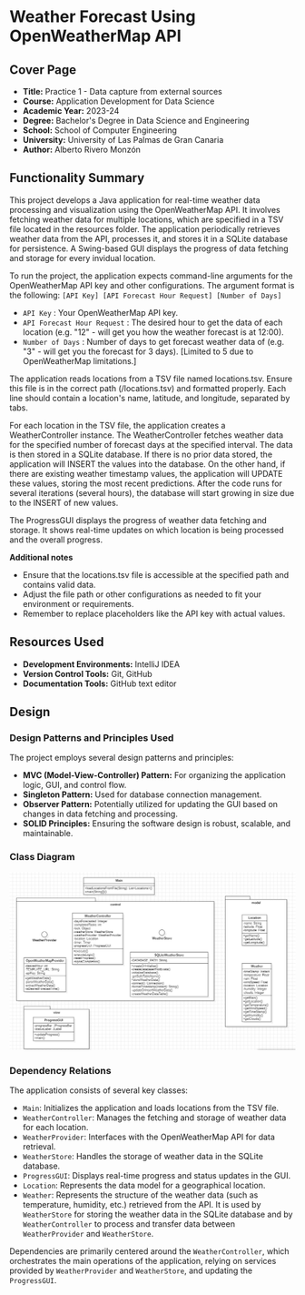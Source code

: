 # Weather Forecast Using OpenWeatherMap API

## Cover Page

- **Title:** Practice 1 - Data capture from external sources
- **Course:** Application Development for Data Science
- **Academic Year:** 2023-24
- **Degree:** Bachelor's Degree in Data Science and Engineering
- **School:** School of Computer Engineering
- **University:** University of Las Palmas de Gran Canaria
- **Author:** Alberto Rivero Monzón

## Functionality Summary

This project develops a Java application for real-time weather data processing and visualization using the OpenWeatherMap API. It involves fetching weather data for multiple locations, which are specified in a TSV file located in the resources folder. The application periodically retrieves weather data from the API, processes it, and stores it in a SQLite database for persistence. A Swing-based GUI displays the progress of data fetching and storage for every invidual location.

To run the project, the application expects command-line arguments for the OpenWeatherMap API key and other configurations. The argument format is the following: `[API Key] [API Forecast Hour Request] [Number of Days]`
- `API Key` : Your OpenWeatherMap API key.
- `API Forecast Hour Request` : The desired hour to get the data of each location (e.g. "12" - will get you how the weather forecast is at 12:00).
- `Number of Days` : Number of days to get forecast weather data of (e.g. "3" - will get you the forecast for 3 days). [Limited to 5 due to OpenWeatherMap limitations.]

The application reads locations from a TSV file named locations.tsv.
Ensure this file is in the correct path (/locations.tsv) and formatted properly. Each line should contain a location's name, latitude, and longitude, separated by tabs.

For each location in the TSV file, the application creates a WeatherController instance.
The WeatherController fetches weather data for the specified number of forecast days at the specified interval.
The data is then stored in a SQLite database. If there is no prior data stored, the application will INSERT the values into the database. On the other hand, if there are existing weather timestamp values, the application will UPDATE these values, storing the most recent predictions. After the code runs for several iterations (several hours), the database will start growing in size due to the INSERT of new values.

The ProgressGUI displays the progress of weather data fetching and storage.
It shows real-time updates on which location is being processed and the overall progress.

**Additional notes**
- Ensure that the locations.tsv file is accessible at the specified path and contains valid data.
- Adjust the file path or other configurations as needed to fit your environment or requirements.
- Remember to replace placeholders like the API key with actual values.


## Resources Used

- **Development Environments:** IntelliJ IDEA
- **Version Control Tools:** Git, GitHub
- **Documentation Tools:** GitHub text editor

## Design

### Design Patterns and Principles Used

The project employs several design patterns and principles:
- **MVC (Model-View-Controller) Pattern:** For organizing the application logic, GUI, and control flow.
- **Singleton Pattern:** Used for database connection management.
- **Observer Pattern:** Potentially utilized for updating the GUI based on changes in data fetching and processing.
- **SOLID Principles:** Ensuring the software design is robust, scalable, and maintainable.

### Class Diagram

![image](https://github.com/albertuti1910/DACD-Practica1-Meteo/blob/master/image.png)

### Dependency Relations

The application consists of several key classes:
- `Main`: Initializes the application and loads locations from the TSV file.
- `WeatherController`: Manages the fetching and storage of weather data for each location.
- `WeatherProvider`: Interfaces with the OpenWeatherMap API for data retrieval.
- `WeatherStore`: Handles the storage of weather data in the SQLite database.
- `ProgressGUI`: Displays real-time progress and status updates in the GUI.
- `Location`: Represents the data model for a geographical location.
- `Weather`: Represents the structure of the weather data (such as temperature, humidity, etc.) retrieved from the API. It is used by `WeatherStore` for storing the weather data in the SQLite database and by `WeatherController` to process and transfer data between `WeatherProvider` and `WeatherStore`.


Dependencies are primarily centered around the `WeatherController`, which orchestrates the main operations of the application, relying on services provided by `WeatherProvider` and `WeatherStore`, and updating the `ProgressGUI`.
